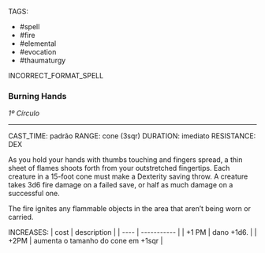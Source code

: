 TAGS:
- #spell
- #fire
- #elemental
- #evocation
- #thaumaturgy

INCORRECT_FORMAT_SPELL
### Burning Hands
*1º Círculo*
___
CAST_TIME: padrão
RANGE: cone (3sqr)
DURATION: imediato
RESISTANCE: DEX

As you hold your hands with thumbs touching and fingers spread, a thin sheet of flames shoots forth from your outstretched fingertips. Each creature in a 15-foot cone must make a Dexterity saving throw. A creature takes 3d6 fire damage on a failed save, or half as much damage on a successful one.

The fire ignites any flammable objects in the area that aren’t being worn or carried.

INCREASES:
| cost | description |
| ---- | ----------- |
| +1 PM | dano +1d6. |
| +2PM | aumenta o tamanho do cone em +1sqr |
